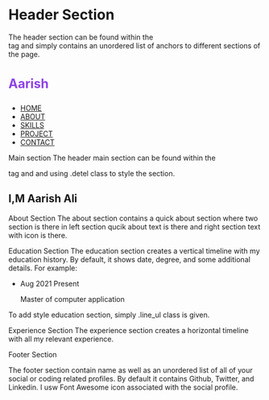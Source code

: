 <h1>Header Section</h1>
The header section can be found within the <nav> tag and simply contains an unordered list of anchors to different sections of the page.

<nav>
            <h1 style="color: #8e43e7;font-size: 25px;">Aarish</h1>
            <ul>
                <li><a href="#">HOME</a></li>
                <li><a href="#">ABOUT</a></li>
                <li><a href="#">SKILLS</a></li>
                <li><a href="#">PROJECT</a></li>
                <li><a href="#">CONTACT</a></li>
            </ul>
</nav>
  
  
Main section
The header main section can be found within the <div> tag and and using .detel class to style the section. 

<div class="detel">
            <h1>I,M Aarish <span>Ali</span></h1>
<!--main section content-->
</div>
  
About Section
The about section contains a quick about section where two section is there in left section qucik about text is there and right section text with icon is there.
 <div class="about_main">
   <div id="about_big">
     <div id="about_card" class="about_card">
       <!--Left section content-->
     </div>
   </div>
   <!--Right side about content-->
   <div class="about_column"></div>
   <div class="about_column"></div>
   <div class="about_column"></div>
  </div>

  
 Education Section
The education section creates a vertical timeline with my education history. By default, it shows date, degree, and some additional details.
For example:
  <ul class="line_ul">
          <li>
            <div>
              <time>Aug 2021 Present</time>
              <p>Master of computer application</p>
            </div>
          </li>
  </ul>
  To add style education section, simply .line_ul class is given.

  
Experience Section
  The experience section creates a horizontal timeline with all my relevant experience.

  
Footer Section
  
The footer section contain name as well as an unordered list of all of your social or coding related profiles. By default it contains Github, Twitter, and Linkedin. I usw Font Awesome icon associated with the social profile.
